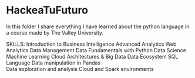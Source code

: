 # HackeaTuFuturo
In this folder I share everything I have learned about the python language in a course made by The Valley University. 

SKILLS: 
Introduction to Business Intelligence
Advanced Analytics
Web Analytics
Data Management
Data Fundamentals with Python
Data Science
Machine Learning
Cloud Architectures & Big Data 
Data Ecosystem
SQL Language 
Data manipulation in Pandas  
Data exploration and analysis 
Cloud and Spark environments
